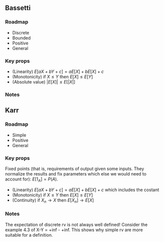 ## Bassetti

### Roadmap
- Discrete
- Bounded
- Positive
- General

### Key props
- (Linearity) $E[aX + bY + c] = a E[X] + b E[X] + c$
- (Monotonicity) if $X \leq Y$ then $E[X] \leq E[Y]$
- (Absolute value) $|E[X]| \leq E[|X|]$

### Notes



## Karr

### Roadmap
- Simple
- Positive
- General

### Key props
Fixed points (that is, requirements of output given some inputs. They normalize the results and fix parameters which else we would need to account for): $E[1_A] = P(A)$.

- (Linearity) $E[aX + bY + c] = a E[X] + b E[X] + c$ which includes the costant
- (Monotonicity) if $X \leq Y$ then $E[X] \leq E[Y]$
- (Continuity) if $X_n \to X$ then $E[X_n] \to E[X]$

### Notes

The expectation of discrete rv is not always well defined! Consider the example 4.3 of X-Y = +inf - +inf. This shows why simple rv are more suitable for a definition.